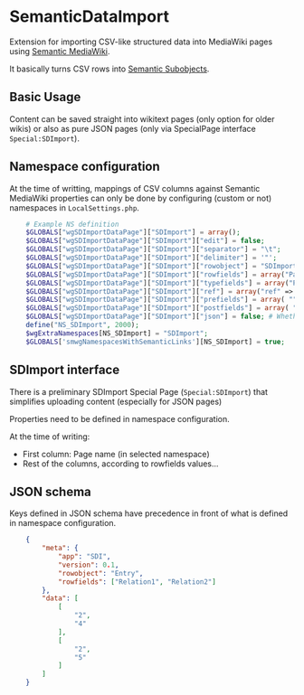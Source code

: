 # SemanticDataImport

Extension for importing CSV-like structured data into MediaWiki pages using [Semantic MediaWiki](https://www.semantic-mediawiki.org).

It basically turns CSV rows into [Semantic Subobjects](https://www.semantic-mediawiki.org/wiki/Subobject).

## Basic Usage

Content can be saved straight into wikitext pages (only option for older wikis) or also as pure JSON pages (only via SpecialPage interface ```Special:SDImport```).

## Namespace configuration

At the time of writting, mappings of CSV columns against Semantic MediaWiki properties can only be done by configuring (custom or not) namespaces in ```LocalSettings.php```.  

```php
	# Example NS definition
	$GLOBALS["wgSDImportDataPage"]["SDImport"] = array();
	$GLOBALS["wgSDImportDataPage"]["SDImport"]["edit"] = false;
	$GLOBALS["wgSDImportDataPage"]["SDImport"]["separator"] = "\t";
	$GLOBALS["wgSDImportDataPage"]["SDImport"]["delimiter"] = '"';
	$GLOBALS["wgSDImportDataPage"]["SDImport"]["rowobject"] = "SDImport";
	$GLOBALS["wgSDImportDataPage"]["SDImport"]["rowfields"] = array("Page1", "Page2");
	$GLOBALS["wgSDImportDataPage"]["SDImport"]["typefields"] = array("Page", "Page");
	$GLOBALS["wgSDImportDataPage"]["SDImport"]["ref"] = array("ref" => "{{PAGENAME}}");
	$GLOBALS["wgSDImportDataPage"]["SDImport"]["prefields"] = array( "", "" );
	$GLOBALS["wgSDImportDataPage"]["SDImport"]["postfields"] = array( "", "" );
	$GLOBALS["wgSDImportDataPage"]["SDImport"]["json"] = false; # Whether content is stored directly in JSON
	define("NS_SDImport", 2000);
	$wgExtraNamespaces[NS_SDImport] = "SDImport";
	$GLOBALS['smwgNamespacesWithSemanticLinks'][NS_SDImport] = true;
```

## SDImport interface

There is a preliminary SDImport Special Page (```Special:SDImport```) that simplifies uploading content (especially for JSON pages)

Properties need to be defined in namespace configuration.

At the time of writing:

* First column: Page name (in selected namespace)
* Rest of the columns, according to rowfields values...


## JSON schema

Keys defined in JSON schema have precedence in front of what is defined in namespace configuration.

```json
	{
		"meta": {
			"app": "SDI",
			"version": 0.1,
			"rowobject": "Entry",
			"rowfields": ["Relation1", "Relation2"]
		},
		"data": [
			[
				"2",
				"4"
			],
			[
				"2",
				"5"
			]
		]
	}
```

